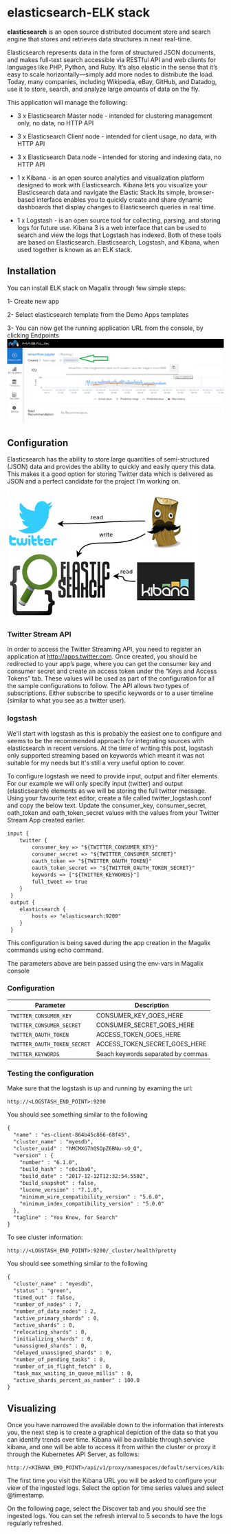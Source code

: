 # elasticsearch-ELK stack
**elasticsearch** is an open source distributed document store and search engine that stores and retrieves data structures in near real-time.

Elasticsearch represents data in the form of structured JSON documents, and makes full-text search accessible via RESTful API and web clients for languages like PHP, Python, and Ruby. It’s also elastic in the sense that it’s easy to scale horizontally—simply add more nodes to distribute the load. Today, many companies, including Wikipedia, eBay, GitHub, and Datadog, use it to store, search, and analyze large amounts of data on the fly.

This application will manage the following:

* 3 x Elasticsearch Master node - intended for clustering management only, no data, no HTTP API

* 3 x Elasticsearch Client node - intended for client usage, no data, with HTTP API

* 3 x Elasticsearch Data node - intended for storing and indexing data, no HTTP API

* 1 x Kibana - is an open source analytics and visualization platform designed to work with Elasticsearch. Kibana lets you visualize your Elasticsearch data and navigate the Elastic Stack.Its simple, browser-based interface enables you to quickly create and share dynamic dashboards that display changes to Elasticsearch queries in real time.

* 1 x Logstash - is an open source tool for collecting, parsing, and storing logs for future use. Kibana 3 is a web interface that can be used to search and view the logs that Logstash has indexed. Both of these tools are based on Elasticsearch. Elasticsearch, Logstash, and Kibana, when used together is known as an ELK stack.


## Installation
You can install ELK stack on Magalix through few simple steps:

1- Create new app

2- Select elasticsearch template from the Demo Apps templates

3- You can now get the running application URL from the console, by clicking Endpoints 
![Application Endpoints](../../docs/resources/mgx_endpoint.png "Application Endpoints")


## Configuration

Elasticsearch has the ability to store large quantities of semi-structured (JSON) data and provides the ability to quickly and easily query this data. This makes it a good option for storing Twitter data which is delivered as JSON and a perfect candidate for the project I'm working on.

![ELK](../../docs/resources/elasticsearch.png "ELK")


### Twitter Stream API
In order to access the Twitter Streaming API, you need to register an application at http://apps.twitter.com. Once created, you should be redirected to your app’s page, where you can get the consumer key and consumer secret and create an access token under the “Keys and Access Tokens” tab. These values will be used as part of the configuration for all the sample configurations to follow.
The API allows two types of subscriptions. Either subscribe to specific keywords or to a user timeline (similar to what you see as a twitter user).

### logstash

We'll start with logstash as this is probably the easiest one to configure and seems to be the recommended approach for integrating sources with elasticsearch in recent versions. At the time of writing this post, logstash only supported streaming based on keywords which meant it was not suitable for my needs but it's still a very useful option to cover.

To configure logstash we need to provide input, output and filter elements. For our example we will only specify input (twitter) and output (elasticsearch) elements as we will be storing the full twitter message. Using your favourite text editor, create a file called twitter_logstash.conf and copy the below text. Update the consumer_key, consumer_secret, oath_token and oath_token_secret values with the values from your Twitter Stream App created earlier.

```
input {
 	twitter {
 		consumer_key => "${TWITTER_CONSUMER_KEY}"
 		consumer_secret => "${TWITTER_CONSUMER_SECRET}"
 		oauth_token => "${TWITTER_OAUTH_TOKEN}"
 		oauth_token_secret => "${TWITTER_OAUTH_TOKEN_SECRET}"
 		keywords => ["${TWITTER_KEYWORDS}"] 
	    full_tweet => true
 	}
 }
 output {
 	elasticsearch {
 		hosts => "elasticsearch:9200"
 	}
 }
```

This configuration is being saved during the app creation in the Magalix commands using echo command. 

The parameters above are bein passed using the env-vars in Magalix console

### Configuration

| Parameter                          | Description                        |
| ---------------------------------- | ---------------------------------- |
| `TWITTER_CONSUMER_KEY`             | CONSUMER_KEY_GOES_HERE             |
| `TWITTER_CONSUMER_SECRET`          | CONSUMER_SECRET_GOES_HERE          |
| `TWITTER_OAUTH_TOKEN`              | ACCESS_TOKEN_GOES_HERE             |
| `TWITTER_OAUTH_TOKEN_SECRET`       | ACCESS_TOKEN_SECRET_GOES_HERE      |
| `TWITTER_KEYWORDS`                 | Seach keywords separated by commas |

### Testing the configuration

Make sure that the logstash is up and running by examing the url:

```
http://<LOGSTASH_END_POINT>:9200
```

You should see something similar to the following

```
{
  "name" : "es-client-864b45c866-68f45",
  "cluster_name" : "myesdb",
  "cluster_uuid" : "hMCMXG7hQSOpZ6BNu-sO_Q",
  "version" : {
    "number" : "6.1.0",
    "build_hash" : "c0c1ba0",
    "build_date" : "2017-12-12T12:32:54.550Z",
    "build_snapshot" : false,
    "lucene_version" : "7.1.0",
    "minimum_wire_compatibility_version" : "5.6.0",
    "minimum_index_compatibility_version" : "5.0.0"
  },
  "tagline" : "You Know, for Search"
}
```

To see cluster information:

```
http://<LOGSTASH_END_POINT>:9200/_cluster/health?pretty
```
You should see something similar to the following

```
{
  "cluster_name" : "myesdb",
  "status" : "green",
  "timed_out" : false,
  "number_of_nodes" : 7,
  "number_of_data_nodes" : 2,
  "active_primary_shards" : 0,
  "active_shards" : 0,
  "relocating_shards" : 0,
  "initializing_shards" : 0,
  "unassigned_shards" : 0,
  "delayed_unassigned_shards" : 0,
  "number_of_pending_tasks" : 0,
  "number_of_in_flight_fetch" : 0,
  "task_max_waiting_in_queue_millis" : 0,
  "active_shards_percent_as_number" : 100.0
}
```



## Visualizing

Once you have narrowed the available down to the information that interests you, the next step is to create a graphical depiction of the data so that you can identify trends over time.
Kibana will be available through service kibana, and one will be able to access it from within the cluster or proxy it through the Kubernetes API Server, as follows:

```
http://<KIBANA_END_POINT>/api/v1/proxy/namespaces/default/services/kibana/proxy
```

The first time you visit the Kibana URL you will be asked to configure your view of the ingested logs. Select the option for time series values and select @timestamp.

On the following page, select the Discover tab and you should see the ingested logs. You can set the refresh interval to 5 seconds to have the logs regularly refreshed.





